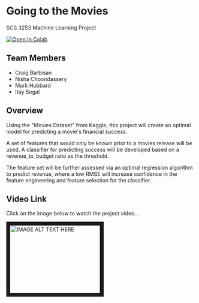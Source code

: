 # Going to the Movies
SCS 3253 Machine Learning Project

<a href="https://colab.research.google.com/github/itayse10/GoingToMovies/blob/master/Going_to_the_movies.ipynb">
  <img src="https://colab.research.google.com/assets/colab-badge.svg" alt="Open In Colab"/>
</a>

## Team Members   
* Craig Barbisan
* Nisha Choondassery
* Mark Hubbard
* Itay Segal

## Overview
Using the "Movies Dataset" from Kaggle, this project will create an optimal model for predicting a movie's financial success.

A set of features that would only be known prior to a movies release will be used. A classifier for predicting success will be developed based on a revenue_to_budget ratio as the threshold.

The feature set will be further assessed via an optimal regression algorithm to predict revenue, where a low RMSE will increase confidence in the feature engineering and feature selection for the classifier.

## Video Link
Click on the image below to watch the project video...

<a href="http://www.youtube.com/watch?feature=player_embedded&v=c1TbyxPeM4Y
" target="_blank"><img src="https://archive.org/download/poster-collage/poster-collage.jpg" 
alt="IMAGE ALT TEXT HERE" width="240" height="180" border="10" /></a>

